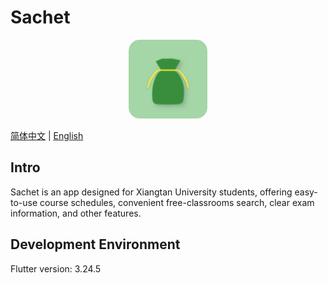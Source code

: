 # Sachet

<p align='center'>
 <img alt='Sachet app icon' src='./assets/icon/icon.png' width='25%' style="border-radius:14%;"/>
</p>

[简体中文](./README.md) | [English](./README_EN.md)

## Intro

Sachet is an app designed for Xiangtan University students, offering easy-to-use course schedules, convenient free-classrooms search, clear exam information, and other features.

## Development Environment

Flutter version: 3.24.5
